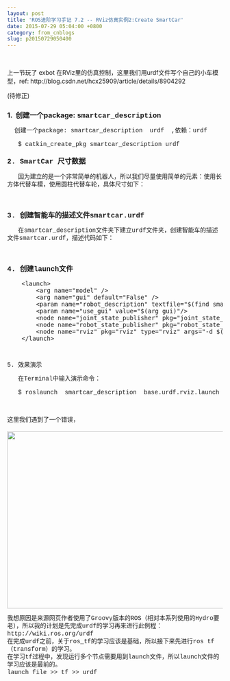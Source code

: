 ```yaml
---
layout: post
title: 'ROS进阶学习手记 7.2 -- RViz仿真实例2:Create SmartCar'
date: 2015-07-29 05:04:00 +0800
category: from_cnblogs
slug: p20150729050400
---
```



<p><br>
</p>
<p>上一节玩了 exbot 在RViz里的仿真控制，这里我们用urdf文件写个自己的小车模型，ref:&nbsp;http://blog.csdn.net/hcx25909/article/details/8904292</p>
<p>(待修正)<br>
</p>
<h3>1. &nbsp;创建一个package:&nbsp;<span style="font-family:Consolas,'Courier New',Courier,mono,serif; line-height:18px">smartcar_description</span></h3>
<p><span style="font-family:Consolas,'Courier New',Courier,mono,serif; line-height:18px">&nbsp; 创建一个package:&nbsp;<span style="font-family:Consolas,'Courier New',Courier,mono,serif; line-height:18px">smartcar_description&nbsp;&nbsp;urdf &nbsp;,依赖：urdf</span><br>
</span></p>
<p><span style="font-family:Consolas,'Courier New',Courier,mono,serif; line-height:18px">&nbsp;&nbsp; $ catkin_create_pkg smartcar_description urdf<br>
</span></p>
<h3><span style="font-family:Consolas,'Courier New',Courier,mono,serif; line-height:18px">2. SmartCar 尺寸数据</span></h3>
<p><span style="font-family:Consolas,'Courier New',Courier,mono,serif; line-height:18px">&nbsp;&nbsp; 因为建立的是一个非常简单的机器人，所以我们尽量使用简单的元素：使用长方体代替车模，使用圆柱代替车轮，具体尺寸如下：<br>
</span></p>
<p><span style="font-family:Consolas,'Courier New',Courier,mono,serif; line-height:18px"><span style="font-family:Consolas,'Courier New',Courier,mono,serif; line-height:18px">&nbsp;&nbsp;<img src="http://img.blog.csdn.net/20130509105315751" alt=""></span><br>
</span></p>
<h3><span style="font-family:Consolas,'Courier New',Courier,mono,serif; line-height:18px">3.&nbsp;创建智能车的描述文件smartcar.urdf</span></h3>
<p><span style="font-family:Consolas,'Courier New',Courier,mono,serif; line-height:18px">&nbsp; &nbsp;在smartcar_description文件夹下建立urdf文件夹，创建智能车的描述文件smartcar.urdf，描述代码如下：</span></p>
<p><span style="font-family:Consolas,'Courier New',Courier,mono,serif; line-height:18px">&nbsp; &nbsp;</span></p>
<h3><span style="font-family:Consolas,'Courier New',Courier,mono,serif; line-height:18px">4. 创建launch文件</span><br>
</h3>
<p><span style="font-family:Consolas,'Courier New',Courier,mono,serif; line-height:18px"></span></p>
<pre name="code" class="html">    &lt;launch&gt;  
        &lt;arg name=&quot;model&quot; /&gt;  
        &lt;arg name=&quot;gui&quot; default=&quot;False&quot; /&gt;  
        &lt;param name=&quot;robot_description&quot; textfile=&quot;$(find smartcar_description)/urdf/smartcar.urdf&quot; /&gt;  
        &lt;param name=&quot;use_gui&quot; value=&quot;$(arg gui)&quot;/&gt;  
        &lt;node name=&quot;joint_state_publisher&quot; pkg=&quot;joint_state_publisher&quot; type=&quot;joint_state_publisher&quot; &gt;&lt;/node&gt;  
        &lt;node name=&quot;robot_state_publisher&quot; pkg=&quot;robot_state_publisher&quot; type=&quot;state_publisher&quot; /&gt;  
        &lt;node name=&quot;rviz&quot; pkg=&quot;rviz&quot; type=&quot;rviz&quot; args=&quot;-d $(find urdf_tutorial)/urdf.rviz&quot; /&gt;  
    &lt;/launch&gt;  </pre><br>
<p></p>
<p><span style="font-family:Consolas,'Courier New',Courier,mono,serif; line-height:18px">5. 效果演示</span></p>
<p><span style="font-family:Consolas,'Courier New',Courier,mono,serif; line-height:18px">&nbsp; &nbsp;在Terminal中输入演示命令：<br>
</span></p>
<pre><span style="font-family:Consolas,'Courier New',Courier,mono,serif; line-height:18px"><span><span>   <span style="font-family:Consolas,'Courier New',Courier,mono,serif">$ </span>roslaunch&nbsp;&nbsp;smartcar_description&nbsp;&nbsp;base.urdf.rviz.launch&nbsp;&nbsp;gui:=true&nbsp; </span></span></span></pre>
<pre><span style="font-family:Consolas,'Courier New',Courier,mono,serif; line-height:18px"><span><span></span></span></span></pre>
<p><span style="font-family:Consolas,'Courier New',Courier,mono,serif; line-height:18px"><span style="font-family:Consolas,'Courier New',Courier,mono,serif"><br>
这里我们遇到了一个错误，<br>
&nbsp; <img src="http://img.blog.csdn.net/20150729191259767?watermark/2/text/aHR0cDovL2Jsb2cuY3Nkbi5uZXQv/font/5a6L5L2T/fontsize/400/fill/I0JBQkFCMA==/dissolve/70/gravity/Center" alt="" height="413" width="598"><br>
</span></span></p>
<p><span style="font-family:Consolas,'Courier New',Courier,mono,serif; line-height:18px"><span style="font-family:Consolas,'Courier New',Courier,mono,serif">我想原因是来源网页作者使用了Groovy版本的<span style="font-family:Consolas,'Courier New',Courier,mono,serif">ROS<span style="font-family:Consolas,'Courier New',Courier,mono,serif">（相对本系列使用的Hydro要老）</span>，</span><span style="font-family:Consolas,'Courier New',Courier,mono,serif">所以我的计划是先完成urdf的学习再来进行此例程：http://wiki.ros.org/urdf<br>
<font face="Consolas,'Courier New',Courier,mono,serif">在完成urdf之前，关于ros_<font face="Consolas,'Courier New',Courier,mono,serif">tf的学习应该是基础，所以接下来先进行ros t<span style="font-family:Consolas,'Courier New',Courier,mono,serif">f（transform）的学习。<br>
<span style="font-family:Consolas,'Courier New',Courier,mono,serif"><span style="font-family:Consolas,'Courier New',Courier,mono,serif">在学习tf过程中，发现运行多个节点需要用到launch文件，所以launch文件的学习应该是最前的。<br>
launch file &gt;&gt; tf &gt;&gt; urdf</span></span><br>
</span></font></font></span></span></span></p>
<p><span style="font-family:Consolas,'Courier New',Courier,mono,serif; line-height:18px"><span style="font-family:Consolas,'Courier New',Courier,mono,serif"><span style="font-family:Consolas,'Courier New',Courier,mono,serif"></span></span><br>
</span></p>
   
